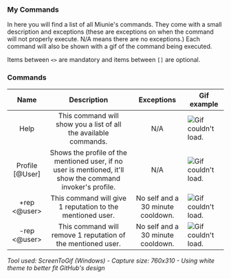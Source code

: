### My Commands

In here you will find a list of all Miunie's commands. They come with a small description and exceptions 
(these are exceptions on when the command will not properly execute. N/A means there are no exceptions.)
Each command will also be shown with a gif of the command being executed.

Items between `<>` are mandatory and items between `[]` are optional.

### Commands
| Name   | Description | Exceptions | Gif example |
| :-----------: | :-----------------: | :---------: | ----------- |
| Help          | This command will show you a list of all the available commands. | N/A | ![Gif couldn't load.](https://i.imgur.com/KUAlk7x.gif) |
| Profile [@User]  | Shows the profile of the mentioned user, if no user is mentioned, it'll show the command invoker's profile. | N/A | ![Gif couldn't load.](https://i.imgur.com/NAKolUY.gif@miu) |
| +rep <@user> | This command will give 1 reputation to the mentioned user. | No self and a 30 minute cooldown. | ![Gif couldn't load.](https://i.imgur.com/8HUXR7P.gif) |
| -rep <@user> | This command will remove 1 reputation of the mentioned user. | No self and a 30 minute cooldown. | ![Gif couldn't load.](https://i.imgur.com/kTWxNqj.gif) |

*Tool used: ScreenToGif (Windows) - Capture size: 760x310 - Using white theme to better fit GitHub's design*
